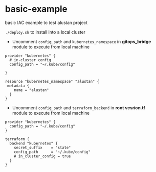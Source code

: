 # basic-example
basic IAC example to test alustan project

`./deploy.sh` to install into a local cluster

- Uncomment `config_path` and `kubernetes_namespace` in **gitops_bridge** module to execute from local machine

```
provider "kubernetes" {
  # in-cluster config
  config_path = "~/.kube/config"
  
}
```
```
resource "kubernetes_namespace" "alustan" {
 metadata {
    name = "alustan"
  }
}
```
- Uncomment `config_path` and `terraform_backend` in **root vesrion.tf** module to execute from local machine

```
provider "kubernetes" {
  config_path = "~/.kube/config"
}
```

```
terraform {
  backend "kubernetes" {
    secret_suffix    = "state"
    config_path      = "~/.kube/config"
    # in_cluster_config = true
  }
}
```